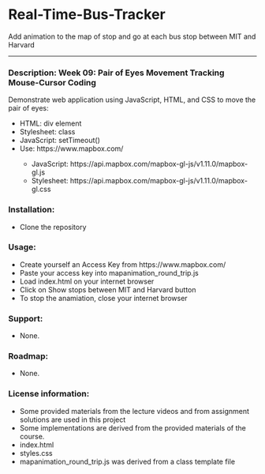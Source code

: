 # Real-Time-Bus-Tracker
Add animation to the map of stop and go at each bus stop between MIT and Harvard
___
### **Description**: Week 09: Pair of Eyes Movement Tracking Mouse-Cursor Coding
<p>Demonstrate web application using JavaScript, HTML, and CSS to move the pair of eyes:<p>
<ul>
  <li>HTML: div element</li>
  <li>Stylesheet: class</li>
  <li>JavaScript: setTimeout()</li>
  <li>Use: https://www.mapbox.com/</li>
  <ul>
	<li>JavaScript: https://api.mapbox.com/mapbox-gl-js/v1.11.0/mapbox-gl.js</li>
	<li>Stylesheet: https://api.mapbox.com/mapbox-gl-js/v1.11.0/mapbox-gl.css</li>
  </ul>
</ul>

### **Installation**:
<ul><li>Clone the repository</li></ul>

### **Usage**:
<ul>
	<li>Create yourself an Access Key from https://www.mapbox.com/</li>
	<li>Paste your access key into mapanimation_round_trip.js</li>
	<li>Load index.html on your internet browser</li>
	<li>Click on Show stops between MIT and Harvard button</li>
	<li>To stop the anamiation, close your internet browser</li>
</ul>

### **Support**:
<ul><li>None.</li></ul>

### **Roadmap**:
<ul><li>None.</li></ul>

### **License information**:
<ul>
  <li>Some provided materials from the lecture videos and from assignment solutions are used in this project</li>
  <li>Some implementations are derived from the provided materials of the course.</li>
  <li>index.html</li>
  <li>styles.css</li>
  <li>mapanimation_round_trip.js was derived from a class template file</li>
</ul>
